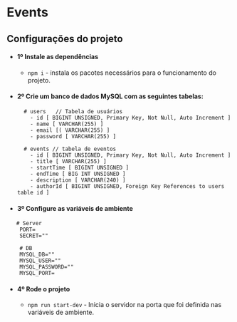 # Events

## Configurações do projeto 
  - #### 1º Instale as dependências 
    - `npm i` - instala os pacotes necessários para o funcionamento do projeto.
    
  - #### 2º Crie um banco de dados MySQL com as seguintes tabelas:
    ```
      # users   // Tabela de usuários 
        - id [ BIGINT UNSIGNED, Primary Key, Not Null, Auto Increment ]
        - name [ VARCHAR(255) ]
        - email [( VARCHAR(255) ]
        - password [ VARCHAR(255) ]
        
      # events // tabela de eventos
        - id [ BIGINT UNSIGNED, Primary Key, Not Null, Auto Increment ]
        - title [ VARCHAR(255) ]
        - startTime [ BIGINT UNSIGNED ]
        - endTime [ BIG INT UNSIGNED ]
        - description [ VARCHAR(240) ]
        - authorId [ BIGINT UNSIGNED, Foreign Key References to users table id ]
    ```
    
  - #### 3º Configure as variáveis de ambiente 
  ``` 
     # Server
      PORT=
      SECRET=""

      # DB
      MYSQL_DB=""
      MYSQL_USER=""
      MYSQL_PASSWORD=""
      MYSQL_PORT=
  ```
  
  - #### 4º Rode o projeto 
    - `npm run start-dev` - Inicia o servidor na porta que foi definida nas variáveis de ambiente.
  
 

